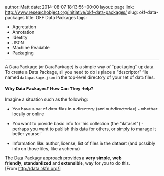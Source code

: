 author: Matt
date: 2014-08-07 18:13:56+00:00
layout: page
link: http://www.researchobject.org/initiative/okf-data-packages/
slug: okf-data-packages
title: OKF Data Packages
tags:
- Aggretation
- Annotation
- Identity
- JSON
- Machine Readable
- Packaging
---
A Data Package (or DataPackage) is a simple way of "packaging" up data.
To create a Data Package, all you need to do is place a "descriptor" file named `datapackage.json` in the top-level directory of your set of data files.


#### Why Data Packages? How Can They Help?


Imagine a situation such as the following:



	
  * You have a set of data files in a directory (and subdirectories) - whether locally or online

	
  * You want to provide basic info for this collection (the "dataset") - perhaps you want to publish this data for others, or simply to manage it better yourself

	
  * Information like: author, license, list of files in the dataset (and possibly info on those files, like a schema)


The Data Package approach provides a **very simple**, **web friendly**, **standardized** and **extensible**, way for you to do this.
[From http://data.okfn.org/]
